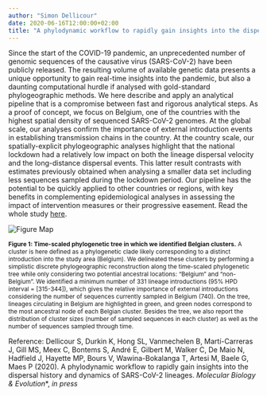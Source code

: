 ```yaml
---
author: "Simon Dellicour"
date: 2020-06-16T12:00:00+02:00
title: "A phylodynamic workflow to rapidly gain insights into the dispersal history and dynamics of SARS-CoV-2 lineages"
---
```

Since the start of the COVID-19 pandemic, an unprecedented number of genomic sequences of the causative virus (SARS-CoV-2) have been publicly released. The resulting volume of available genetic data presents a unique opportunity to gain real-time insights into the pandemic, but also a daunting computational hurdle if analysed with gold-standard phylogeographic methods. We here describe and apply an analytical pipeline that is a compromise between fast and rigorous analytical steps. As a proof of concept, we focus on Belgium, one of the countries with the highest spatial density of sequenced SARS-CoV-2 genomes. At the global scale, our analyses confirm the importance of external introduction events in establishing transmission chains in the country. At the country scale, our spatially-explicit phylogeographic analyses highlight that the national lockdown had a relatively low impact on both the lineage dispersal velocity and the long-distance dispersal events. This latter result contrasts with estimates previously obtained when analysing a smaller data set including less sequences sampled during the lockdown period. Our pipeline has the potential to be quickly applied to other countries or regions, with key benefits in complementing epidemiological analyses in assessing the impact of intervention measures or their progressive easement. Read the whole study [here](https://academic.oup.com/mbe/advance-article/doi/10.1093/molbev/msaa284/5952687).

![Figure Map](/images/COVID19_phylogeography_1.jpg)

<span style="font-size:0.85em;">**Figure 1: Time-scaled phylogenetic tree in which we identified Belgian clusters.** A cluster is here defined as a phylogenetic clade likely corresponding to a distinct introduction into the study area (Belgium). We delineated these clusters by performing a simplistic discrete phylogeographic reconstruction along the time-scaled phylogenetic tree while only considering two potential ancestral locations: “Belgium” and “non-Belgium”. We identified a minimum number of 331 lineage introductions (95% HPD interval = [315-344]), which gives the relative importance of external introductions considering the number of sequences currently sampled in Belgium (740). On the tree, lineages circulating in Belgium are highlighted in green, and green nodes correspond to the most ancestral node of each Belgian cluster. Besides the tree, we also report the distribution of cluster sizes (number of sampled sequences in each cluster) as well as the number of sequences sampled through time.</span>

Reference:
Dellicour S, Durkin K, Hong SL, Vanmechelen B, Martí-Carreras J, Gill MS, Meex C, Bontems S, André E, Gilbert M, Walker C, De Maio N, Hadfield J, Hayette MP, Bours V, Wawina-Bokalanga T, Artesi M, Baele G, Maes P (2020). A phylodynamic workflow to rapidly gain insights into the dispersal history and dynamics of SARS-CoV-2 lineages. *Molecular Biology & Evolution**, *in press*
